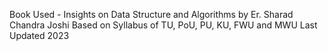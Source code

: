 Book Used - 
Insights on Data Structure and Algorithms by Er. Sharad Chandra Joshi
Based on Syllabus of TU, PoU, PU, KU, FWU and MWU 
Last Updated 2023
